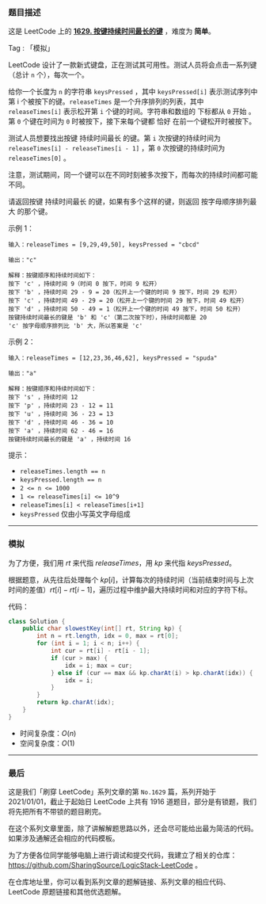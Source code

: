 ### 题目描述

这是 LeetCode 上的 **[1629. 按键持续时间最长的键](https://leetcode-cn.com/problems/slowest-key/solution/gong-shui-san-xie-jian-dan-mo-ni-ti-by-a-zjwb/)** ，难度为 **简单**。

Tag : 「模拟」



LeetCode 设计了一款新式键盘，正在测试其可用性。测试人员将会点击一系列键（总计 `n` 个），每次一个。

给你一个长度为 `n` 的字符串 `keysPressed` ，其中 `keysPressed[i]` 表示测试序列中第 i 个被按下的键。`releaseTimes` 是一个升序排列的列表，其中 `releaseTimes[i]` 表示松开第 `i` 个键的时间。字符串和数组的 下标都从 `0` 开始 。第 `0` 个键在时间为 `0` 时被按下，接下来每个键都 恰好 在前一个键松开时被按下。

测试人员想要找出按键 持续时间最长 的键。第 `i` 次按键的持续时间为 `releaseTimes[i] - releaseTimes[i - 1]` ，第 `0` 次按键的持续时间为 `releaseTimes[0]` 。

注意，测试期间，同一个键可以在不同时刻被多次按下，而每次的持续时间都可能不同。

请返回按键 持续时间最长 的键，如果有多个这样的键，则返回 按字母顺序排列最大 的那个键。

示例 1：
```
输入：releaseTimes = [9,29,49,50], keysPressed = "cbcd"

输出："c"

解释：按键顺序和持续时间如下：
按下 'c' ，持续时间 9（时间 0 按下，时间 9 松开）
按下 'b' ，持续时间 29 - 9 = 20（松开上一个键的时间 9 按下，时间 29 松开）
按下 'c' ，持续时间 49 - 29 = 20（松开上一个键的时间 29 按下，时间 49 松开）
按下 'd' ，持续时间 50 - 49 = 1（松开上一个键的时间 49 按下，时间 50 松开）
按键持续时间最长的键是 'b' 和 'c'（第二次按下时），持续时间都是 20
'c' 按字母顺序排列比 'b' 大，所以答案是 'c'
```
示例 2：
```
输入：releaseTimes = [12,23,36,46,62], keysPressed = "spuda"

输出："a"

解释：按键顺序和持续时间如下：
按下 's' ，持续时间 12
按下 'p' ，持续时间 23 - 12 = 11
按下 'u' ，持续时间 36 - 23 = 13
按下 'd' ，持续时间 46 - 36 = 10
按下 'a' ，持续时间 62 - 46 = 16
按键持续时间最长的键是 'a' ，持续时间 16
```

提示：
* `releaseTimes.length == n`
* `keysPressed.length == n`
* `2 <= n <= 1000`
* `1 <= releaseTimes[i] <= 10^9`
* `releaseTimes[i] < releaseTimes[i+1]`
* `keysPressed` 仅由小写英文字母组成


---

### 模拟

为了方便，我们用 $rt$ 来代指 $releaseTimes$，用 $kp$ 来代指 $keysPressed$。

根据题意，从先往后处理每个 $kp[i]$，计算每次的持续时间（当前结束时间与上次时间的差值）$rt[i] - rt[i - 1]$，遍历过程中维护最大持续时间和对应的字符下标。

代码：
```Java
class Solution {
    public char slowestKey(int[] rt, String kp) {
        int n = rt.length, idx = 0, max = rt[0];
        for (int i = 1; i < n; i++) {
            int cur = rt[i] - rt[i - 1];
            if (cur > max) {
                idx = i; max = cur;
            } else if (cur == max && kp.charAt(i) > kp.charAt(idx)) {
                idx = i;
            }
        }
        return kp.charAt(idx);
    }
}
```
* 时间复杂度：$O(n)$
* 空间复杂度：$O(1)$

---

### 最后

这是我们「刷穿 LeetCode」系列文章的第 `No.1629` 篇，系列开始于 2021/01/01，截止于起始日 LeetCode 上共有 1916 道题目，部分是有锁题，我们将先把所有不带锁的题目刷完。

在这个系列文章里面，除了讲解解题思路以外，还会尽可能给出最为简洁的代码。如果涉及通解还会相应的代码模板。

为了方便各位同学能够电脑上进行调试和提交代码，我建立了相关的仓库：https://github.com/SharingSource/LogicStack-LeetCode 。

在仓库地址里，你可以看到系列文章的题解链接、系列文章的相应代码、LeetCode 原题链接和其他优选题解。

